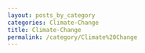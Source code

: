 ```yaml
---
layout: posts_by_category
categories: Climate-Change
title: Climate-Change
permalink: /category/Climate%20Change
---
```

